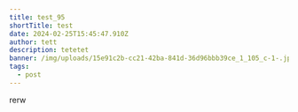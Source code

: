 ```yaml
---
title: test_95
shortTitle: test
date: 2024-02-25T15:45:47.910Z
author: tett
description: tetetet
banner: /img/uploads/15e91c2b-cc21-42ba-841d-36d96bbb39ce_1_105_c-1-.jpeg
tags:
  - post
---
```

rerw
